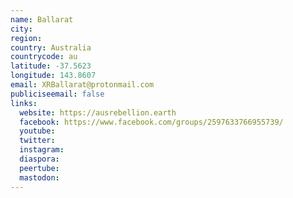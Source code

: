 ```yaml
---
name: Ballarat
city:
region:
country: Australia
countrycode: au
latitude: -37.5623
longitude: 143.8607
email: XRBallarat@protonmail.com
publiciseemail: false
links:
  website: https://ausrebellion.earth
  facebook: https://www.facebook.com/groups/2597633766955739/
  youtube:
  twitter:
  instagram:
  diaspora:
  peertube:
  mastodon:
---
```

